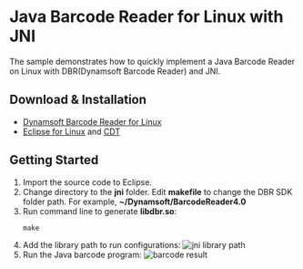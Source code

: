 # Java Barcode Reader for Linux with JNI

The sample demonstrates how to quickly implement a Java Barcode Reader on Linux with DBR(Dynamsoft Barcode Reader) and JNI.

## Download & Installation

* [Dynamsoft Barcode Reader for Linux][1]
* [Eclipse for Linux][2] and [CDT][3]

## Getting Started
1. Import the source code to Eclipse.
2. Change directory to the **jni** folder. Edit **makefile** to change the DBR SDK folder path. For example, **~/Dynamsoft/BarcodeReader4.0**
3. Run command line to generate **libdbr.so**:
   ```
   make
   ```
4. Add the library path to run configurations:
    ![jni library path](http://www.codepool.biz/wp-content/uploads/2015/12/jni_lib_path.png)
5. Run the Java barcode program:
    ![barcode result](http://www.codepool.biz/wp-content/uploads/2015/12/jni_barcode_result.png)

[1]:http://labs.dynamsoft.com/linux-barcode-reader-overview.htm
[2]:https://www.eclipse.org/downloads/
[3]:https://eclipse.org/cdt/downloads.php
